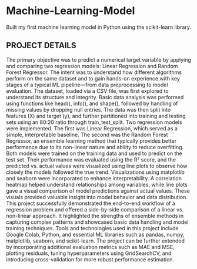 # Machine-Learning-Model
Built my first machine learning model in Python using the scikit-learn library.
## PROJECT DETAILS
The primary objective was to predict a numerical target variable by applying and comparing two regression models: Linear Regression and Random Forest Regressor. The intent was to understand how different algorithms perform on the same dataset and to gain hands-on experience with key stages of a typical ML pipeline—from data preprocessing to model evaluation.
The dataset, loaded via a CSV file, was first explored to understand its structure and integrity. Basic data analysis was performed using functions like head(), info(), and shape(), followed by handling of missing values by dropping null entries. The data was then split into features (X) and target (y), and further partitioned into training and testing sets using an 80:20 ratio through train_test_split.
Two regression models were implemented. The first was Linear Regression, which served as a simple, interpretable baseline. The second was the Random Forest Regressor, an ensemble learning method that typically provides better performance due to its non-linear nature and ability to reduce overfitting. Both models were trained on the training data and used to predict on the test set. Their performance was evaluated using the R² score, and the predicted vs. actual values were visualized using line plots to observe how closely the models followed the true trend.
Visualizations using matplotlib and seaborn were incorporated to enhance interpretability. A correlation heatmap helped understand relationships among variables, while line plots gave a visual comparison of model predictions against actual values. These visuals provided valuable insight into model behavior and data distribution.
This project successfully demonstrated the end-to-end workflow of a regression problem and offered a side-by-side comparison of a linear vs. non-linear approach. It highlighted the strengths of ensemble methods in capturing complex patterns and showcased basic data handling and model training techniques.
Tools and technologies used in this project include Google Colab, Python, and essential ML libraries such as pandas, numpy, matplotlib, seaborn, and scikit-learn. The project can be further extended by incorporating additional evaluation metrics such as MAE and MSE, plotting residuals, tuning hyperparameters using GridSearchCV, and introducing cross-validation for more robust performance estimation.

